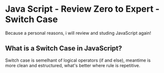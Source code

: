 # Java Script - Review Zero to Expert - Switch Case

Because a personal reasons, i will review and studing JavaScript again!

## What is a Switch Case in JavaScript?

Switch case is semelhant of logical operators (if and else), meantime is more clean and estructured,
what's better where rule is repetitive.

